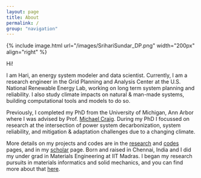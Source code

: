 ```yaml
---
layout: page
title: About
permalink: /
group: "navigation"
---
```


{% include image.html url="/images/SrihariSundar_DP.png" width="200px" align="right" %}

Hi!

I am Hari, an energy system modeler and data scientist. Currently, I am a research engineer in the Grid Planning and Analysis Center at the U.S. National Renewable Energy Lab, working on long term system planning and reliability. I also study climate impacts on natural & man-made systems, building computational tools and models to do so. 

Previously, I completed my PhD from the University of Michigan, Ann Arbor where I was advised by Prof. [Michael Craig](https://seas.umich.edu/research/faculty/michael-craig). During my PhD I focussed on research at the intersection of power system decarbonization, system reliability, and mitigation & adaptation challenges due to a changing climate. 

More details on my projects and codes are in the [research](/research) and [codes](/codes) pages, and in my [scholar](https://scholar.google.com/citations?user=uQAgcREAAAAJ&hl=en) page. Born and raised in Chennai, India and I did my under grad in Materials Engineering at IIT Madras. I began my research pursuits in materials informatics and solid mechanics, and you can find more about that [here](/materials).

[//]: # (I am passionate about building scalable software and contributing to the open-source ecosystem.)
